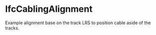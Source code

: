 IfcCablingAlignment
===================
Example alignment base on the track LRS to position cable aside of the tracks.



